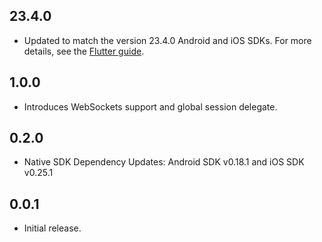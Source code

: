 ## 23.4.0

* Updated to match the version 23.4.0 Android and iOS SDKs. For more details, see the [Flutter guide](https://documentation.atomic.io/sdks/flutter).

## 1.0.0

* Introduces WebSockets support and global session delegate.

## 0.2.0

* Native SDK Dependency Updates: Android SDK v0.18.1 and iOS SDK v0.25.1 

## 0.0.1

* Initial release.

